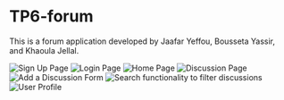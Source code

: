 # TP6-forum
This is a forum application developed by Jaafar Yeffou, Bousseta Yassir, and Khaoula Jellal.


![Sign Up Page](https://github.com/khaoulaJel/TP6-forum/tree/main/forum-tp6-jaafar-khaoula-yassir/src/assets/signup.png)
![Login Page]([images/screenshot2.png](https://github.com/khaoulaJel/TP6-forum/tree/main/forum-tp6-jaafar-khaoula-yassir/src/assets/login.png))
![Home Page]([images/screenshot1.png](https://github.com/khaoulaJel/TP6-forum/tree/main/forum-tp6-jaafar-khaoula-yassir/src/assets/home.png))
![Discussion Page](https://github.com/khaoulaJel/TP6-forum/tree/main/forum-tp6-jaafar-khaoula-yassir/src/assets/discussion_board.png)
![Add a Discussion Form](https://github.com/khaoulaJel/TP6-forum/tree/main/forum-tp6-jaafar-khaoula-yassir/src/assets/add_discussion.png)
![Search functionality to filter discussions](https://github.com/khaoulaJel/TP6-forum/tree/main/forum-tp6-jaafar-khaoula-yassir/src/assets/search.png)
![User Profile](https://github.com/khaoulaJel/TP6-forum/tree/main/forum-tp6-jaafar-khaoula-yassir/src/assets/userProfile.png)





